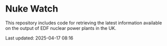 # Nuke Watch

This repository includes code for retrieving the latest information available on the output of EDF nuclear power plants in the UK.

Last updated: 2025-04-17 08:16